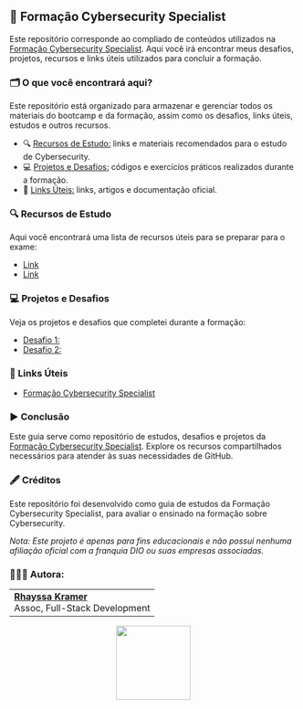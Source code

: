 ## 🔐 Formação Cybersecurity Specialist

Este repositório corresponde ao compliado de conteúdos utilizados na [Formação Cybersecurity Specialist](https://web.dio.me/track/formacao-cybersecurity). Aqui você irá encontrar meus desafios, projetos, recursos e links úteis utilizados para concluir a formação.

### 🗂️ O que você encontrará aqui?
Este repositório está organizado para armazenar e gerenciar todos os materiais do bootcamp e da formação, assim como os desafios, links úteis, estudos e outros recursos.

- 🔍 [Recursos de Estudo:]() links e materiais recomendados para o estudo de Cybersecurity.
- 💻 [Projetos e Desafios:]() códigos e exercícios práticos realizados durante a formação.
- 🔗 [Links Úteis:]() links, artigos e documentação oficial.

### 🔍 Recursos de Estudo
Aqui você encontrará uma lista de recursos úteis para se preparar para o exame:
- [Link]()
- [Link]()

### 💻 Projetos e Desafios  
Veja os projetos e desafios que completei durante a formação:
- [Desafio 1: ]()
- [Desafio 2: ]()

### 🔗 Links Úteis
- [Formação Cybersecurity Specialist](https://web.dio.me/track/formacao-cybersecurity)

### ▶️ Conclusão
Este guia serve como repositório de estudos, desafios e projetos da [Formação Cybersecurity Specialist](https://web.dio.me/track/formacao-cybersecurity). Explore os recursos compartilhados necessários para atender às suas necessidades de GitHub.

### 🖋️ Créditos
Este repositório foi desenvolvido como guia de estudos da Formação Cybersecurity Specialist, para avaliar o ensinado na formação sobre Cybersecurity.

*Nota: Este projeto é apenas para fins educacionais e não possui nenhuma afiliação oficial com a franquia DIO ou suas empresas associadas.*

### 👩🏼‍💻 Autora:
<table style="border=0">
  <tr>
    <td align="left">
      <a href="https://github.com/rhayssakramer">
        <span><b>Rhayssa Kramer</b></span>
      </a>
      <br>
      <span>Assoc, Full-Stack Development</span>
    </td>
  </tr>
</table>

<div align="center"><a href="https://github.com/rhayssakramer"><img src="https://github.com/user-attachments/assets/27f933bf-6bb5-418d-aa0f-842b65185a82" width="130"></a></div>
